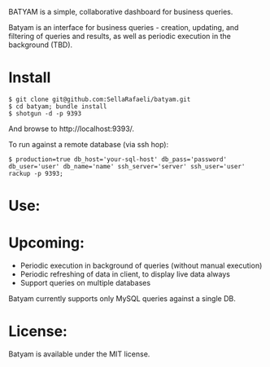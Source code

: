BATYAM is a simple, collaborative dashboard for business queries. 

Batyam is an interface for business queries - creation, updating, and filtering of queries and results, as well as periodic execution in the background (TBD). 

# Install

    $ git clone git@github.com:SellaRafaeli/batyam.git
    $ cd batyam; bundle install 
    $ shotgun -d -p 9393

And browse to http://localhost:9393/.

To run against a remote database (via ssh hop):
    
    $ production=true db_host='your-sql-host' db_pass='password' db_user='user' db_name='name' ssh_server='server' ssh_user='user' rackup -p 9393; 
   

# Use:

# Upcoming:
- Periodic execution in background of queries (without manual execution)
- Periodic refreshing of data in client, to display live data always
- Support queries on multiple databases

Batyam currently supports only MySQL queries against a single DB. 

# License:
Batyam is available under the MIT license. 
